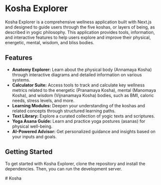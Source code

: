 # Kosha Explorer

Kosha Explorer is a comprehensive wellness application built with Next.js and designed to guide users through the five koshas, or layers of being, as described in yogic philosophy. This application provides tools, information, and interactive features to help users explore and improve their physical, energetic, mental, wisdom, and bliss bodies.

## Features

- **Anatomy Explorer:** Learn about the physical body (Annamaya Kosha) through interactive diagrams and detailed information on various systems.
- **Calculator Suite:** Access tools to track and calculate key wellness metrics related to the energetic (Pranamaya Kosha), mental (Manomaya Kosha), and wisdom (Vijnanamaya Kosha) bodies, such as BMI, caloric needs, stress levels, and more.
- **Learning Modules:** Deepen your understanding of the koshas and related concepts through structured learning paths.
- **Text Library:** Explore a curated collection of yogic texts and scriptures.
- **Yoga Asana Guide:** Learn and practice yoga postures (asanas) for physical well-being.
- **AI-Powered Advisor:** Get personalized guidance and insights based on your inputs and goals.

## Getting Started

To get started with Kosha Explorer, clone the repository and install the dependencies. Then, you can run the development server.


#   K o s h a  
 